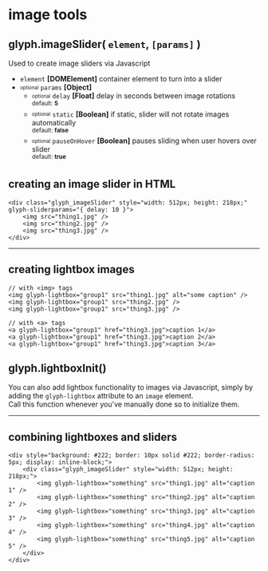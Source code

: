 # image tools

## glyph.imageSlider( `element`, `[params]` )
Used to create image sliders via Javascript
- `element` **[DOMElement]** container element to turn into a slider
- <sub><sup>optional</sup></sub> `params` **[Object]**
	- <sub><sup>optional</sup></sub> `delay` **[Float]** delay in seconds between image rotations  
		<sup>default: **5**</sup>
	- <sub><sup>optional</sup></sub> `static` **[Boolean]** if static, slider will not rotate images automatically  
		<sup>default: **false**</sup>
	- <sub><sup>optional</sup></sub> `pauseOnHover` **[Boolean]** pauses sliding when user hovers over slider  
		<sup>default: **true**</sup>

## creating an image slider in HTML
```
<div class="glyph_imageSlider" style="width: 512px; height: 218px;" glyph-sliderparams="{ delay: 10 }">
	<img src="thing1.jpg" />
	<img src="thing2.jpg" />
	<img src="thing3.jpg" />
</div>
```

---

## creating lightbox images
```
// with <img> tags
<img glyph-lightbox="group1" src="thing1.jpg" alt="some caption" />
<img glyph-lightbox="group1" src="thing2.jpg" />
<img glyph-lightbox="group1" src="thing3.jpg" />

// with <a> tags
<a glyph-lightbox="group1" href="thing3.jpg">caption 1</a>
<a glyph-lightbox="group1" href="thing3.jpg">caption 2</a>
<a glyph-lightbox="group1" href="thing3.jpg">caption 3</a>
```

## glyph.lightboxInit()
You can also add lightbox functionality to images via Javascript, simply by adding the `glyph-lightbox` attribute to an `image` element.  
Call this function whenever you've manually done so to initialize them.

---

## combining lightboxes and sliders
```
<div style="background: #222; border: 10px solid #222; border-radius: 5px; display: inline-block;">
	<div class="glyph_imageSlider" style="width: 512px; height: 218px;">
		<img glyph-lightbox="something" src="thing1.jpg" alt="caption 1" />
		<img glyph-lightbox="something" src="thing2.jpg" alt="caption 2" />
		<img glyph-lightbox="something" src="thing3.jpg" alt="caption 3" />
		<img glyph-lightbox="something" src="thing4.jpg" alt="caption 4" />
		<img glyph-lightbox="something" src="thing5.jpg" alt="caption 5" />
	</div>
</div>
```

